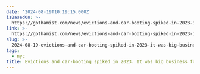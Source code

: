```yaml
---
date: '2024-08-19T10:19:15.000Z'
isBasedOn: >-
  https://gothamist.com/news/evictions-and-car-booting-spiked-in-2023-it-was-big-business-for-nyc-marshals
link: >-
  https://gothamist.com/news/evictions-and-car-booting-spiked-in-2023-it-was-big-business-for-nyc-marshals
slug: >-
  2024-08-19-evictions-and-car-booting-spiked-in-2023-it-was-big-business-for-nyc-marsh
tags:
  - nyc
title: Evictions and car-booting spiked in 2023. It was big business for NYC marsh
---
```

 
